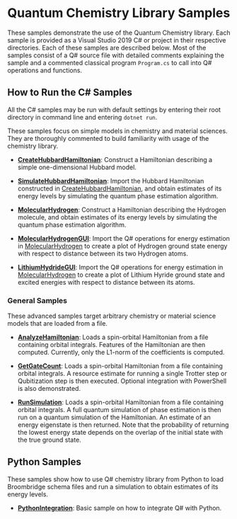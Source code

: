 # Quantum Chemistry Library Samples #

These samples demonstrate the use of the Quantum Chemistry library.
Each sample is provided as a Visual Studio 2019 C# or project in their respective directories.
Each of these samples are described below.
Most of the samples consist of a Q# source file with detailed comments explaining the sample and a commented classical program `Program.cs` to call into Q# operations and functions.

## How to Run the C# Samples ##

All the C# samples may be run with default settings by entering their root directory in command line and entering `dotnet run`.

These samples focus on simple models in chemistry and material sciences. They are thoroughly commented to build familiarity with usage of the chemistry library.

- **[CreateHubbardHamiltonian](CreateHubbardHamiltonian/)**:
  Construct a Hamiltonian describing a simple one-dimensional Hubbard model.

- **[SimulateHubbardHamiltonian](SimulateHubbardHamiltonian/)**:
  Import the Hubbard Hamiltonian constructed in [CreateHubbardHamiltonian](CreateHubbardHamiltonian/), and obtain estimates of its energy levels by simulating the quantum phase estimation algorithm.

- **[MolecularHydrogen](MolecularHydrogen/)**:
  Construct a Hamiltonian describing the Hydrogen molecule, and obtain estimates of its energy levels by simulating the quantum phase estimation algorithm.

- **[MolecularHydrogenGUI](MolecularHydrogenGUI/)**:
  Import the Q# operations for energy estimation in [MolecularHydrogen](MolecularHydrogen/) to create a plot of Hydrogen ground state energy with respect to distance between its two Hydrogen atoms.

- **[LithiumHydrideGUI](LithiumHydrideGUI/)**:
  Import the Q# operations for energy estimation in [MolecularHydrogen](MolecularHydrogen/) to create a plot of Lithium Hyride ground state and excited energies with respect to distance between its atoms.


### General Samples ###

These advanced samples target arbitrary chemistry or material science models that are loaded from a file.

- **[AnalyzeHamiltonian](AnalyzeHamiltonian/)**:
  Loads a spin-orbital Hamiltonian from a file containing orbital integrals. Features of the Hamiltonian are then computed. Currently, only the L1-norm of the coefficients is computed.

- **[GetGateCount](GetGateCount/)**:
  Loads a spin-orbital Hamiltonian from a file containing orbital integrals. A resource estimate for running a single Trotter step or Qubitization step is then executed. Optional integration with PowerShell is also demonstrated.

- **[RunSimulation](RunSimulation)**:
  Loads a spin-orbital Hamiltonian from a file containing orbital integrals. A full quantum simulation of phase estimation is then run on a quantum simulation of the Hamiltonian. An estimate of an energy eigenstate is then returned. Note that the probability of returning the lowest energy state depends on the overlap of the initial state with the true ground state.

## Python Samples ##

These samples show how to use Q# chemistry library from Python to load Broombridge schema files
and run a simulation to obtain estimates of its energy levels.

- **[PythonIntegration](PythonIntegration/)**:
  Basic sample on how to integrate Q# with Python.
